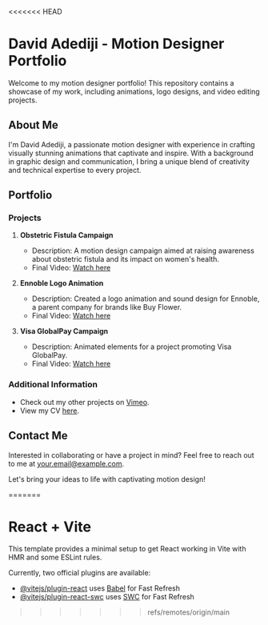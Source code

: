 <<<<<<< HEAD
# David Adediji - Motion Designer Portfolio

Welcome to my motion designer portfolio! This repository contains a showcase of my work, including animations, logo designs, and video editing projects.

## About Me

I'm David Adediji, a passionate motion designer with experience in crafting visually stunning animations that captivate and inspire. With a background in graphic design and communication, I bring a unique blend of creativity and technical expertise to every project.

## Portfolio

### Projects

1. **Obstetric Fistula Campaign**
   - Description: A motion design campaign aimed at raising awareness about obstetric fistula and its impact on women's health.
   - Final Video: [Watch here](https://vimeo.com/847826304)

2. **Ennoble Logo Animation**
   - Description: Created a logo animation and sound design for Ennoble, a parent company for brands like Buy Flower.
   - Final Video: [Watch here](https://google.com)

3. **Visa GlobalPay Campaign**
   - Description: Animated elements for a project promoting Visa GlobalPay.
   - Final Video: [Watch here](https://vimeo.com/908025356)

### Additional Information

- Check out my other projects on [Vimeo](https://vimeo.com/user161544790).
- View my CV [here](https://drive.google.com/file/d/1GudfY681zBgG9QQHD0SpgTPb0XzlDkUA/view?usp=sharing).

## Contact Me

Interested in collaborating or have a project in mind? Feel free to reach out to me at [your.email@example.com](mailto:your.email@example.com).

Let's bring your ideas to life with captivating motion design!

=======
# React + Vite

This template provides a minimal setup to get React working in Vite with HMR and some ESLint rules.

Currently, two official plugins are available:

- [@vitejs/plugin-react](https://github.com/vitejs/vite-plugin-react/blob/main/packages/plugin-react/README.md) uses [Babel](https://babeljs.io/) for Fast Refresh
- [@vitejs/plugin-react-swc](https://github.com/vitejs/vite-plugin-react-swc) uses [SWC](https://swc.rs/) for Fast Refresh
>>>>>>> refs/remotes/origin/main
